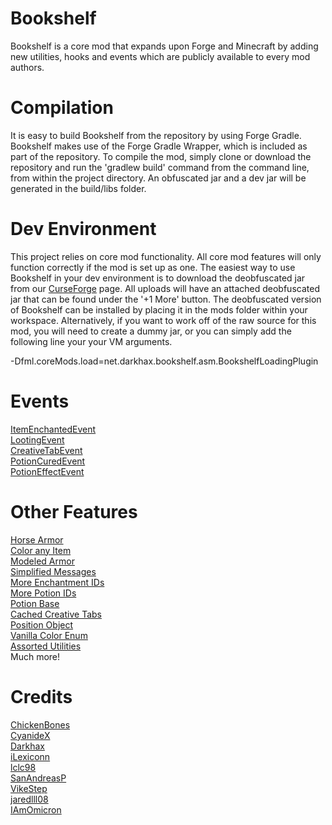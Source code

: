 Bookshelf
=========
Bookshelf is a core mod that expands upon Forge and Minecraft by adding new utilities, hooks and events which are publicly available to every mod authors. 

Compilation
===========
It is easy to build Bookshelf from the repository by using Forge Gradle. Bookshelf makes use of the Forge Gradle Wrapper, which is included as part of the repository. To compile the mod, simply clone or download the repository and run the 'gradlew build' command from the command line, from within the project directory. An obfuscated jar and a dev jar will be generated in the build/libs folder. 

Dev Environment
===============
This project relies on core mod functionality. All core mod features will only function correctly if the mod is set up as one. The easiest way to use Bookshelf in your dev environment is to download the deobfuscated jar from our [CurseForge](http://minecraft.curseforge.com/projects/bookshelf/files) page. All uploads will have an attached deobfuscated jar that can be found under the '+1 More' button. The deobfuscated version of Bookshelf can be installed by placing it in the mods folder within your workspace. Alternatively, if you want to work off of the raw source for this mod, you will need to create a dummy jar, or you can simply add the following line your your VM arguments.

-Dfml.coreMods.load=net.darkhax.bookshelf.asm.BookshelfLoadingPlugin      

Events
======
[ItemEnchantedEvent](https://github.com/Darkhax-Minecraft/Bookshelf/blob/master/src/main/java/net/darkhax/bookshelf/event/ItemEnchantedEvent.java)  
[LootingEvent](https://github.com/Darkhax-Minecraft/Bookshelf/blob/master/src/main/java/net/darkhax/bookshelf/event/LootingEvent.java)   
[CreativeTabEvent](https://github.com/Darkhax-Minecraft/Bookshelf/blob/db7d1f6ab63826c13457a22ce6da19977c9b5372/src/main/java/net/darkhax/bookshelf/event/CreativeTabEvent.java)    
[PotionCuredEvent](https://github.com/Darkhax-Minecraft/Bookshelf/blob/master/src/main/java/net/darkhax/bookshelf/event/PotionCuredEvent.java)   
[PotionEffectEvent](https://github.com/Darkhax-Minecraft/Bookshelf/blob/master/src/main/java/net/darkhax/bookshelf/event/PotionEffectEvent.java)   

Other Features
==============
[Horse Armor](https://github.com/Darkhax-Minecraft/Bookshelf/blob/master/src/main/java/net/darkhax/bookshelf/items/ItemHorseArmor.java)  
[Color any Item](https://github.com/Darkhax-Minecraft/Bookshelf/blob/master/src/main/java/net/darkhax/bookshelf/command/CommandItemColor.java)  
[Modeled Armor](https://github.com/Darkhax-Minecraft/Bookshelf/blob/master/src/main/java/net/darkhax/bookshelf/items/ItemModelledArmor.java)   
[Simplified Messages](https://github.com/Darkhax-Minecraft/Bookshelf/blob/master/src/main/java/net/darkhax/bookshelf/common/network/AbstractMessage.java)   
[More Enchantment IDs](https://github.com/Darkhax-Minecraft/Bookshelf/blob/master/src/main/java/net/darkhax/bookshelf/handler/EnchantmentListExpansionHandler.java)   
[More Potion IDs](https://github.com/Darkhax-Minecraft/Bookshelf/blob/master/src/main/java/net/darkhax/bookshelf/handler/PotionArrayExpansionHandler.java)    
[Potion Base](https://github.com/Darkhax-Minecraft/Bookshelf/blob/master/src/main/java/net/darkhax/bookshelf/potion/PotionBase.java)   
[Cached Creative Tabs](https://github.com/Darkhax-Minecraft/Bookshelf/blob/master/src/main/java/net/darkhax/bookshelf/creativetab/CreativeTabCached.java)    
[Position Object](https://github.com/Darkhax-Minecraft/Bookshelf/blob/master/src/main/java/net/darkhax/bookshelf/util/Position.java)   
[Vanilla Color Enum](https://github.com/Darkhax-Minecraft/Bookshelf/blob/master/src/main/java/net/darkhax/bookshelf/util/VanillaColor.java)   
[Assorted Utilities](https://github.com/Darkhax-Minecraft/Bookshelf/tree/db7d1f6ab63826c13457a22ce6da19977c9b5372/src/main/java/net/darkhax/bookshelf/lib/util)   
Much more!


Credits
=======
[ChickenBones](https://twitter.com/ChickenBones2)  
[CyanideX](https://twitter.com/theCyanideX)  
[Darkhax](https://twitter.com/Darkh4x)  
[iLexiconn](https://twitter.com/iLexiconn)   
[lclc98](https://twitter.com/lclc98)  
[SanAndreasP](https://twitter.com/SanAndreasP)  
[VikeStep](https://twitter.com/VikeStep)   
[jaredlll08](https://twitter.com/jaredlll08)  
[IAmOmicron](https://twitter.com/IAmOmicron)   